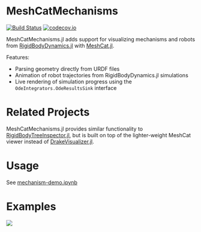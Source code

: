 # MeshCatMechanisms

[![Build Status](https://travis-ci.org/rdeits/MeshCatMechanisms.jl.svg?branch=master)](https://travis-ci.org/rdeits/MeshCatMechanisms.jl)
[![codecov.io](http://codecov.io/github/rdeits/MeshCatMechanisms.jl/coverage.svg?branch=master)](http://codecov.io/github/rdeits/MeshCatMechanisms.jl?branch=master)

MeshCatMechanisms.jl adds support for visualizing mechanisms and robots from [RigidBodyDynamics.jl](https://github.com/tkoolen/RigidBodyDynamics.jl) with [MeshCat.jl](https://github.com/rdeits/MeshCat.jl).

Features:

* Parsing geometry directly from URDF files
* Animation of robot trajectories from RigidBodyDynamics.jl simulations
* Live rendering of simulation progress using the `OdeIntegrators.OdeResultsSink` interface

# Related Projects

MeshCatMechanisms.jl provides similar functionality to [RigidBodyTreeInspector.jl](https://github.com/rdeits/RigidBodyTreeInspector.jl), but is built on top of the lighter-weight MeshCat viewer instead of [DrakeVisualizer.jl](https://github.com/rdeits/DrakeVisualizer.jl).

# Usage

See [mechanism-demo.ipynb](mechanism-demo.ipynb)

# Examples

![](https://user-images.githubusercontent.com/591886/36703991-41b6991a-1b2c-11e8-8804-24c56ddd94cc.png)
